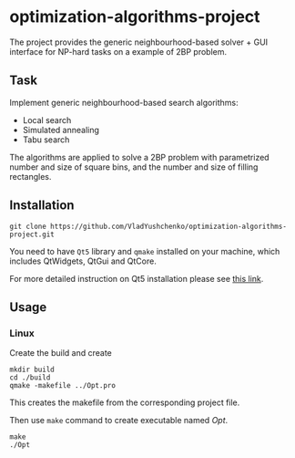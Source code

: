 # optimization-algorithms-project
The project provides the generic neighbourhood-based solver + GUI interface for NP-hard tasks on a example of 2BP problem. 

## Task
Implement generic neighbourhood-based search algorithms:

- Local search
- Simulated annealing
- Tabu search

The algorithms are applied to solve a 2BP problem with parametrized number and size of square bins,
and the number and size of filling rectangles. 

## Installation
```
git clone https://github.com/VladYushchenko/optimization-algorithms-project.git
```
You need to have `Qt5` library and `qmake` installed on your machine, which includes QtWidgets, QtGui and QtCore.

For more detailed instruction on Qt5 installation please see [this link](https://www.qt.io/download).

## Usage
### Linux
Create the build and create 

```
mkdir build
cd ./build 
qmake -makefile ../Opt.pro
```
This creates the makefile from the corresponding project file. 

Then use `make` command to create executable named *Opt*.

```
make
./Opt
```

